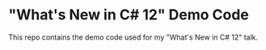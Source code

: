 # "What's New in C# 12" Demo Code
This repo contains the demo code used for my "What's New in C# 12" talk.